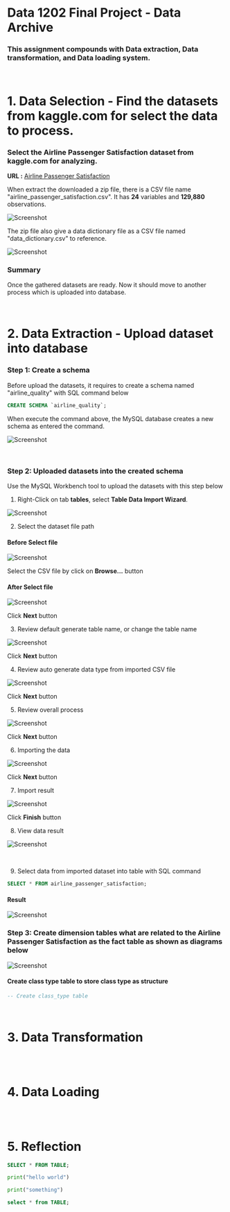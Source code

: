 # Data 1202 Final Project - Data Archive

### This assignment compounds with Data extraction, Data transformation, and Data loading system.
<br/>

# 1. Data Selection - Find the datasets from kaggle.com for select the data to process.

### Select the Airline Passenger Satisfaction dataset from kaggle.com for analyzing.

__URL :__ [Airline Passenger Satisfaction](https://www.kaggle.com/datasets/mysarahmadbhat/airline-passenger-satisfaction)

When extract the downloaded a zip file, there is a CSV file name "airline_passenger_satisfaction.csv". It has <b>24</b> variables and <b>129,880</b> observations.  

![Screenshot](./img/data_selection/airline_satis_csv.png)

The zip file also give a data dictionary file as a CSV file named "data_dictionary.csv" to reference.

![Screenshot](./img/data_selection/airline_satis_datadict.png)

### Summary

Once the gathered datasets are ready. Now it should move to another process which is uploaded into database.

<br/>

# 2. Data Extraction - Upload dataset into database

### Step 1: Create a schema

Before upload the datasets, it requires to create a schema named "airline_quality" with SQL command below

```sql
CREATE SCHEMA `airline_quality`;
```

When execute the command above, the MySQL database creates a new schema as entered the command.

![Screenshot](./img/data_extraction/create_schema.png)

<br/>

### Step 2: Uploaded datasets into the created schema

Use the MySQL Workbench tool to upload the datasets with this step below

1. Right-Click on tab __tables__, select __Table Data Import Wizard__.

![Screenshot](./img/data_extraction/selected_table_data_import_wizard.png)

2. Select the dataset file path

#### Before Select file

![Screenshot](./img/data_extraction/choose_file_path.png)

Select the CSV file by click on __Browse...__ button

#### After Select file

![Screenshot](./img/data_extraction/selected_file_path.png)

Click __Next__ button

3. Review default generate table name, or change the table name

![Screenshot](./img/data_extraction/view_table_name.png)

Click __Next__ button

4. Review auto generate data type from imported CSV file

![Screenshot](./img/data_extraction/view_imported_datatype.png)

Click __Next__ button

5. Review overall process 

![Screenshot](./img/data_extraction/view_overview_before_import.png)

Click __Next__ button

6. Importing the data

![Screenshot](./img/data_extraction/importing_data.png)

Click __Next__ button

7. Import result

![Screenshot](./img/data_extraction/import_result.png)

Click __Finish__ button

8. View data result

![Screenshot](./img/data_extraction/imported_table.png)

<br/>

9. Select data from imported dataset into table with SQL command

```sql
SELECT * FROM airline_passenger_satisfaction;
```

#### Result

![Screenshot](./img/data_extraction/select_query_result.png)

### Step 3: Create dimension tables what are related to the Airline Passenger Satisfaction as the fact table as shown as diagrams below

![Screenshot](./img/data_extraction/ER_Diagram.png)

#### Create class type table to store class type as structure

```sql
-- Create class_type table
```

<br/>

# 3. Data Transformation

<br/>
<br/>

# 4. Data Loading

<br/>
<br/>

# 5. Reflection

```sql
SELECT * FROM TABLE;
```

```py
print("hello world")
```

```py
print("something")
```

```sql
select * from TABLE;
```